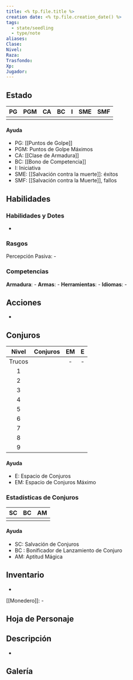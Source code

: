 ```yaml
---
title: <% tp.file.title %>
creation date: <% tp.file.creation_date() %>
tags:
  - state/seedling
  - type/note
aliases: 
Clase: 
Nivel: 
Raza: 
Trasfondo: 
Xp: 
Jugador:
---
```

## Estado

| PG  | PGM | CA  | BC  |  I  | SME | SMF |
| :-: | :-: | :-: | :-: | :-: | :-: | :-: |
|     |     |     |     |     |     |     |
#### Ayuda
- PG: [[Puntos de Golpe]]
- PGM: Puntos de Golpe Máximos
- CA: [[Clase de Armadura]]
- BC: [[Bono de Competencia]]
- I: Iniciativa
- SME: [[Salvación contra la muerte]]: éxitos
- SMF: [[Salvación contra la Muerte]], fallos



## Habilidades

### Habilidades y Dotes

-

### Rasgos

Percepción Pasiva: - 


### Competencias

**Armadura**: -
**Armas**: -
**Herramientas**: -
**Idiomas**: -

## Acciones

-

## Conjuros

| Nivel  | Conjuros | EM  |  E  |
| :----: | -------- | :-: | :-: |
| Trucos |          |  -  |  -  |
|   1    |          |     |     |
|   2    |          |     |     |
|   3    |          |     |     |
|   4    |          |     |     |
|   5    |          |     |     |
|   6    |          |     |     |
|   7    |          |     |     |
|   8    |          |     |     |
|   9    |          |     |     |
#### Ayuda

* E: Espacio de Conjuros
* EM: Espacio de Conjuros Máximo

### Estadísticas de Conjuros

| SC  | BC  | AM  |
| :-: | :-: | :-: |
|     |     |     |
#### Ayuda

- SC: Salvación de Conjuros
- BC : Bonificador de Lanzamiento de Conjuro
- AM: Aptitud Mágica

## Inventario

-

[[Monedero]]: - 

## Hoja de Personaje



## Descripción

-

## Galería
